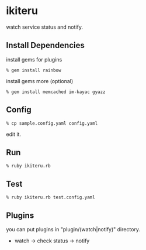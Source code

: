 ikiteru
=======
watch service status and notify.


Install Dependencies
--------------------

install gems for plugins

    % gem install rainbow

install gems more (optional)

    % gem install memcached im-kayac gyazz


Config
------

    % cp sample.config.yaml config.yaml

edit it.


Run
---

    % ruby ikiteru.rb


Test
----

    % ruby ikiteru.rb test.config.yaml

Plugins
-------

you can put plugins in "plugin/(watch|notify)" directory.

* watch -> check status -> notify
